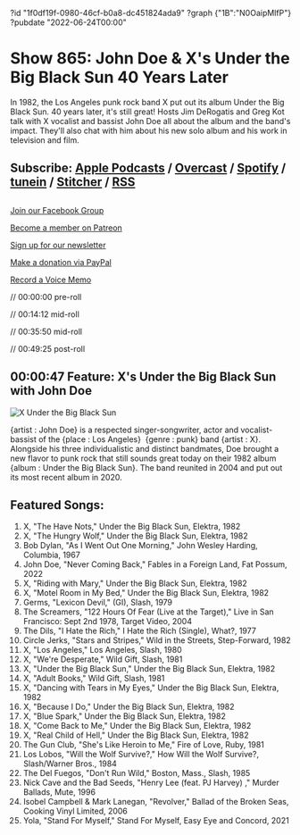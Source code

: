 ?id "1f0df19f-0980-46cf-b0a8-dc451824ada9"
?graph {"1B":"N0OaipMlfP"}
?pubdate "2022-06-24T00:00"
# Show 865: John Doe & X's Under the Big Black Sun 40 Years Later


In 1982, the Los Angeles punk rock band X put out its album Under the Big Black Sun. 40 years later, it's still great! Hosts Jim DeRogatis and Greg Kot talk with X vocalist and bassist John Doe all about the album and the band's impact. They'll also chat with him about his new solo album and his work in television and film.  



## Subscribe: [Apple Podcasts](https://itunes.apple.com/us/podcast/sound-opinions/id94793843) / [Overcast](https://overcast.fm/itunes94793843/sound-opinions) / [Spotify](https://open.spotify.com/show/1kNR8YL7TBrQuRxDdS4wtU) / [tunein](https://tunein.com/podcasts/Music-Podcasts/Sound-Opinions-p60273/) / [Stitcher](http://www.stitcher.com/podcast/sound-opinions) / [RSS](https://feeds.simplecast.com/Nn6fjnB0)



## 

[Join our Facebook Group](https://bit.ly/3sivr9T)

[Become a member on Patreon](https://bit.ly/3slWZvc)

[Sign up for our newsletter](https://bit.ly/3eEvRnG)

[Make a donation via PayPal](https://bit.ly/3dmt9lU)

[Record a Voice Memo](https://bit.ly/2RyD5Ah)

// 00:00:00 pre-roll

// 00:14:12 mid-roll

// 00:35:50 mid-roll

// 00:49:25 post-roll



## 00:00:47 Feature: X's Under the Big Black Sun with John Doe

![X Under the Big Black Sun](https://static.soundopinions.org/assets/865/1B1.jpg)

{artist : John Doe} is a respected singer-songwriter, actor and vocalist-bassist of the {place : Los Angeles}  {genre : punk} band {artist : X}. Alongside his three individualistic and distinct bandmates, Doe brought a new flavor to punk rock that still sounds great today on their 1982 album {album : Under the Big Black Sun}. The band reunited in 2004 and put out its most recent album in 2020.



## Featured Songs:

1. X, "The Have Nots," Under the Big Black Sun, Elektra, 1982
2. X, "The Hungry Wolf," Under the Big Black Sun, Elektra, 1982
3. Bob Dylan, "As I Went Out One Morning," John Wesley Harding, Columbia, 1967
4. John Doe, "Never Coming Back," Fables in a Foreign Land, Fat Possum, 2022
5. X, "Riding with Mary," Under the Big Black Sun, Elektra, 1982
6. X, "Motel Room in My Bed," Under the Big Black Sun, Elektra, 1982
7. Germs, "Lexicon Devil," (GI), Slash, 1979
8. The Screamers, "122 Hours Of Fear (Live at the Target)," Live in San Francisco: Sept 2nd 1978, Target Video, 2004
9. The Dils, "I Hate the Rich," I Hate the Rich (Single), What?, 1977
10. Circle Jerks, "Stars and Stripes," Wild in the Streets, Step-Forward, 1982
11. X, "Los Angeles," Los Angeles, Slash, 1980
12. X, "We're Desperate," Wild Gift, Slash, 1981
13. X, "Under the Big Black Sun," Under the Big Black Sun, Elektra, 1982
14. X, "Adult Books," Wild Gift, Slash, 1981
15. X, "Dancing with Tears in My Eyes," Under the Big Black Sun, Elektra, 1982
16. X, "Because I Do," Under the Big Black Sun, Elektra, 1982
17. X, "Blue Spark," Under the Big Black Sun, Elektra, 1982
18. X, "Come Back to Me," Under the Big Black Sun, Elektra, 1982
19. X, "Real Child of Hell," Under the Big Black Sun, Elektra, 1982
20. The Gun Club, "She's Like Heroin to Me," Fire of Love, Ruby, 1981
21. Los Lobos, "Will the Wolf Survive?," How Will the Wolf Survive?, Slash/Warner Bros., 1984
22. The Del Fuegos, "Don't Run Wild," Boston, Mass., Slash, 1985
23. Nick Cave and the Bad Seeds, "Henry Lee (feat. PJ Harvey) ," Murder Ballads, Mute, 1996
24. Isobel Campbell & Mark Lanegan, "Revolver," Ballad of the Broken Seas, Cooking Vinyl Limited, 2006
25. Yola, "Stand For Myself," Stand For Myself, Easy Eye and Concord, 2021